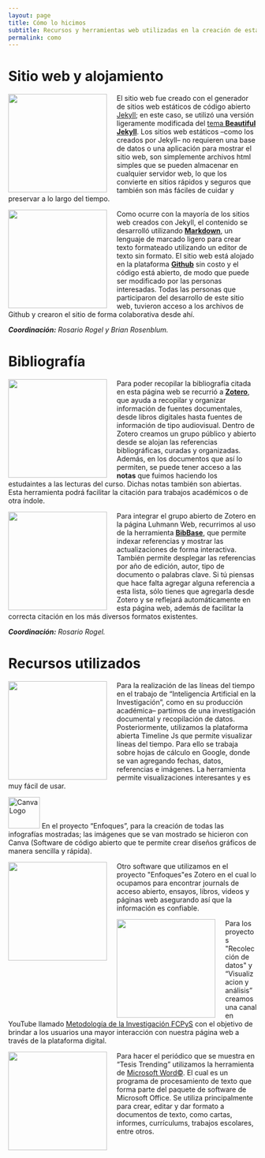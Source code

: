 ```yaml
---
layout: page
title: Cómo lo hicimos
subtitle: Recursos y herramientas web utilizadas en la creación de esta página
permalink: como
---
```


# Sitio web y alojamiento

<img src="{{ site.baseurl }}/assets/img/Beautiful Jekyl.png" style="float:left;width:200px;padding-right:20px;"> El sitio web fue creado con el generador de sitios web estáticos de código abierto [Jekyll](https://jekyllrb.com/); en este caso, se utilizó una versión ligeramente modificada del [tema **Beautiful Jekyll**](https://beautifuljekyll.com/). Los sitios web estáticos –como los creados por Jekyll– no requieren una base de datos o una aplicación para mostrar el sitio web, son simplemente archivos html simples que se pueden almacenar en cualquier servidor web, lo que los convierte en sitios rápidos y seguros que también son más fáciles de cuidar y preservar a lo largo del tiempo.</p>

<img src="{{ site.baseurl }}/assets/img/Mark Down.jpeg" style="float:left;width:200px;padding-right:20px;"> Como ocurre con la mayoría de los sitios web creados con Jekyll, el contenido se desarrolló utilizando [**Markdown**](https://www.markdownguide.org/), un lenguaje de marcado ligero para crear texto formateado utilizando un editor de texto sin formato. El sitio web está alojado en la plataforma [**Github**](https://github.com/) sin costo y el código está abierto, de modo que puede ser modificado por las personas interesadas. Todas las personas que participaron del desarrollo de este sitio web, tuvieron acceso a los archivos de Github y crearon el sitio de forma colaborativa desde ahí.</p>

_**Coordinación:** Rosario Rogel y Brian Rosenblum._


# Bibliografía

<img src="{{ site.baseurl }}/assets/img/Zotero.png" style="float:left;width:200px;padding-right:20px;"> Para poder recopilar la bibliografía citada en esta página web se recurrió a [**Zotero**](https://www.zotero.org/), que ayuda a recopilar y organizar información de fuentes documentales, desde libros digitales hasta fuentes de información de tipo audiovisual. Dentro de Zotero creamos un grupo público y abierto desde se alojan las referencias bibliográficas, curadas y organizadas. Además, en los documentos que así lo permiten, se puede tener acceso a las **notas** que fuimos haciendo los estudaintes a las lecturas del curso. Dichas notas también son abiertas. Esta herramienta podrá facilitar la citación para trabajos académicos o de otra índole.</p>

<img src="{{ site.baseurl }}/assets/img/BibBase.jpeg" style="float:left;width:200px;padding-right:20px;"> Para integrar el grupo abierto de Zotero en la página Luhmann Web, recurrimos al uso de la herramienta [**BibBase**](https://bibbase.org/), que permite indexar referencias y mostrar las actualizaciones de forma interactiva. También permite desplegar las referencias por año de edición, autor, tipo de documento o palabras clave. Si tú piensas que hace falta agregar alguna referencia a esta lista, sólo tienes que agregarla desde Zotero y se reflejará automáticamente en esta página web, además de facilitar la correcta citación en los más diversos formatos existentes.</p>

_**Coordinación:** Rosario Rogel._

# Recursos utilizados 
<img src="{{ site.baseurl }}/assets/img/timelinesJS.png" style="float:left;width:200px;padding-right:20px;"> Para la realización de las líneas del tiempo en el trabajo de “Inteligencia Artificial en la Investigación”, como en su producción académica– partimos de una investigación documental y recopilación de datos. Posteriormente, utilizamos la plataforma abierta Timeline Js que permite visualizar líneas del tiempo. Para ello se trabaja sobre hojas de cálculo en Google, donde se van agregando fechas, datos, referencias e imágenes. La herramienta permite visualizaciones interesantes y es muy fácil de usar.</p>

<a title="Canva - upload: Giov.c, Public domain, via Wikimedia Commons" href="https://commons.wikimedia.org/wiki/File:Canva_Logo.svg"><img width="64" alt="Canva Logo" src="https://upload.wikimedia.org/wikipedia/commons/thumb/b/bb/Canva_Logo.svg/64px-Canva_Logo.svg.png?20231129183703"></a> En el proyecto “Enfoques”, para la creación de todas las infografías mostradas; las imágenes que se van mostrado se hicieron con Canva (Software de código abierto que te permite crear diseños gráficos de manera sencilla y rápida).</p>

<img src="{{ site.baseurl }}/assets/img/Zotero.png" style="float:left;width:200px;padding-right:20px;"> Otro software que utilizamos en el proyecto "Enfoques"es Zotero en el cual lo ocupamos para encontrar  journals de acceso abierto, ensayos, libros, videos y páginas web asegurando así que la información es confiable.</p>

<img src="{{ site.baseurl }}/assets/img/youtube.jpg" style="float:left;width:200px;padding-right:20px;"> Para los proyectos "Recolección de datos" y “Visualizacion y análisis” creamos una canal en YouTube llamado [Metodología de la Investigación FCPyS](https://www.youtube.com/@MetodologiadelainvestigacionCo) con el objetivo de brindar a los usuarios una mayor interacción con nuestra página web a través de la plataforma digital.</p>

<img src="{{ site.baseurl }}/assets/img/Word.PNG" style="float:left;width:200px;padding-right:20px;"> Para hacer el periódico que se muestra en “Tesis Trending” utilizamos la herramienta de [Microsoft Word©](https://www.google.com/url?sa=i&url=https%3A%2F%2Fes.wikipedia.org%2Fwiki%2FMicrosoft_Word&psig=AOvVaw3EodZ1irf1HA5fz6hZKERJ&ust=1718906419446000&source=images&cd=vfe&opi=89978449&ved=0CBEQjRxqFwoTCICZidif6IYDFQAAAAAdAAAAABAE). El cual es un programa de procesamiento de texto que forma parte del paquete de software de Microsoft Office. Se utiliza principalmente para crear, editar y dar formato a documentos de texto, como cartas, informes, currículums, trabajos escolares, entre otros.</p>

